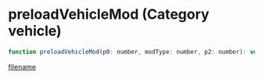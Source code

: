 # preloadVehicleMod (Category vehicle)

```js
function preloadVehicleMod(p0: number, modType: number, p2: number): void
```

[filename](preloadVehicleMod_m.md ':include')